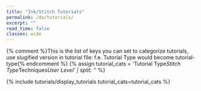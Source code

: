 ```yaml
---
title: "Ink/Stitch Tutorials"
permalink: /da/tutorials/
excerpt: ""
read_time: false
classes: wide
---
```

{% comment %}This is the list of keys you can set to categorize tutorials, use slugified version in tutorial file: f.e. Tutorial Type would become tutorial-type{% endcomment %}
{% assign tutorial_cats = 'Tutorial Type*Stitch Type*Techniques*User Level' | split: '*' %}

{% include tutorials/display_tutorials tutorial_cats=tutorial_cats %}
